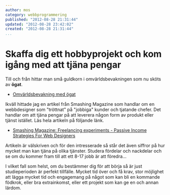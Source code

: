 ```yaml
---
author: mos
category: webbprogrammering
published: "2012-08-28 21:31:44"
updated: "2012-08-28 23:42:02"
created: "2012-08-28 21:31:44"
...
```

Skaffa dig ett hobbyprojekt och kom igång med att tjäna pengar
==================================

Till och från hittar man små guldkorn i omvärldsbevakningen som nu sköts av **ögat**.

* [Omvärldsbevakning med ögat](omvarldsbevakning)
  
Ikväll hittade jag en artikel från Smashing Magazine som handlar om en webbdesigner som "tröttnat" på "jobbiga" kunder och tjatande chefer. Det handlar om att tjäna pengar på att leverera någon form av produkt eller tjänst istället. Läs hela artikeln på följande länk.

* [Smashing Magazine: Freelancing experiments - Passive Income Strategies For Web Designers](http://www.smashingmagazine.com/2012/08/27/designer-passive-income-experiments/)

Artikeln är välskriven och för den intresserade så står det även siffror på hur mycket man kan tjäna på olika tjänster. Studera fördelar och nackdelar och se om du kommer fram till att ett 8-17 jobb är att föredra...

I vilket fall som helst, om du bestämmer dig för att börja så är just studieperioden är perfekt tillfälle. Mycket tid över och få krav, stor möjlighet att lägga mycket tid och engagemang på något som kan bli en kommande födkrok, eller bra extrainkomst, eller ett projekt som kan ge en och annan lärdom.
